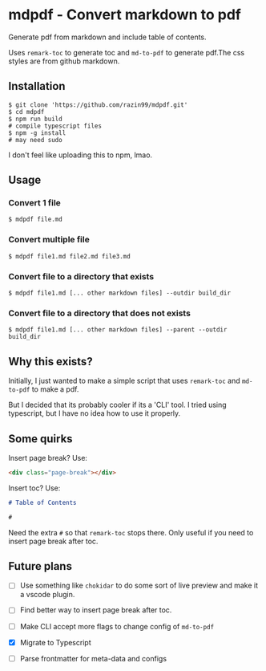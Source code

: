 # mdpdf - Convert markdown to pdf

Generate pdf from markdown and include table of contents.

Uses `remark-toc` to generate toc and `md-to-pdf` to generate pdf.The
css styles are from github markdown.

## Installation
```console
$ git clone 'https://github.com/razin99/mdpdf.git'
$ cd mdpdf
$ npm run build
# compile typescript files
$ npm -g install
# may need sudo
```
I don't feel like uploading this to npm, lmao.

## Usage
### Convert 1 file
```console
$ mdpdf file.md
```
### Convert multiple file
```console
$ mdpdf file1.md file2.md file3.md
```
### Convert file to a directory that exists
```console
$ mdpdf file1.md [... other markdown files] --outdir build_dir
```
### Convert file to a directory that does not exists
```console
$ mdpdf file1.md [... other markdown files] --parent --outdir build_dir
```

## Why this exists?

Initially, I just wanted to make a simple script that uses `remark-toc` and
`md-to-pdf` to make a pdf.

But I decided that its probably cooler if its a 'CLI' tool. I tried
using typescript, but I have no idea how to use it properly.

## Some quirks

Insert page break? Use:
```html
<div class="page-break"></div>
```

Insert toc? Use:
```markdown
# Table of Contents

#
```
Need the extra `#` so that `remark-toc` stops there. Only useful if you
need to insert page break after toc.

## Future plans
- [ ] Use something like `chokidar` to do some sort of live preview and make
  it a vscode plugin.
- [ ] Find better way to insert page break after toc.
- [ ] Make CLI accept more flags to change config of `md-to-pdf`
- [x] Migrate to Typescript
- [ ] Parse frontmatter for meta-data and configs



